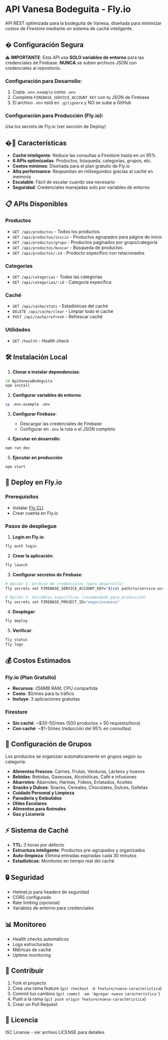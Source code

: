 # API Vanesa Bodeguita - Fly.io

API REST optimizada para la bodeguita de Vanesa, diseñada para minimizar costos de Firestore mediante un sistema de caché inteligente.

## � Configuración Segura

⚠️ **IMPORTANTE**: Esta API usa **SOLO variables de entorno** para las credenciales de Firebase. **NUNCA** se suben archivos JSON con credenciales al repositorio.

### Configuración para Desarrollo:
1. Copia `.env.example` como `.env`
2. Completa `FIREBASE_SERVICE_ACCOUNT_KEY` con tu JSON de Firebase
3. El archivo `.env` está en `.gitignore` y NO se sube a GitHub

### Configuración para Producción (Fly.io):
Usa los secrets de Fly.io (ver sección de Deploy)

## �🚀 Características

- **Caché inteligente**: Reduce las consultas a Firestore hasta en un 95%
- **6 APIs optimizadas**: Productos, búsqueda, categorías, grupos, etc.
- **Costos mínimos**: Diseñada para el plan gratuito de Fly.io
- **Alta performance**: Respuestas en milisegundos gracias al caché en memoria
- **Escalable**: Fácil de escalar cuando sea necesario
- **Seguridad**: Credenciales manejadas solo por variables de entorno

## 📋 APIs Disponibles

### Productos
- `GET /api/productos` - Todos los productos
- `GET /api/productos/inicio` - Productos agrupados para página de inicio
- `GET /api/productos/grupo` - Productos paginados por grupo/categoría
- `GET /api/productos/buscar` - Búsqueda de productos
- `GET /api/productos/:id` - Producto específico con relacionados

### Categorías
- `GET /api/categorias` - Todas las categorías
- `GET /api/categorias/:id` - Categoría específica

### Caché
- `GET /api/cache/stats` - Estadísticas del caché
- `DELETE /api/cache/clear` - Limpiar todo el caché
- `POST /api/cache/refresh` - Refrescar caché

### Utilidades
- `GET /health` - Health check

## 🛠️ Instalación Local

1. **Clonar e instalar dependencias**:
```bash
cd ApiVanesaBodeguita
npm install
```

2. **Configurar variables de entorno**:
```bash
cp .env.example .env
```

3. **Configurar Firebase**:
   - Descargar las credenciales de Firebase
   - Configurar en `.env` la ruta o el JSON completo

4. **Ejecutar en desarrollo**:
```bash
npm run dev
```

5. **Ejecutar en producción**:
```bash
npm start
```

## 🚀 Deploy en Fly.io

### Prerequisitos
- Instalar [Fly CLI](https://fly.io/docs/getting-started/installing-flyctl/)
- Crear cuenta en Fly.io

### Pasos de despliegue

1. **Login en Fly.io**:
```bash
fly auth login
```

2. **Crear la aplicación**:
```bash
fly launch
```

3. **Configurar secretos de Firebase**:
```bash
# Opción 1: Archivo de credenciales (para desarrollo)
fly secrets set FIREBASE_SERVICE_ACCOUNT_KEY="$(cat path/to/service-account.json)"

# Opción 2: Variables específicas (recomendado para producción)
fly secrets set FIREBASE_PROJECT_ID="negociovanesa"
```

4. **Desplegar**:
```bash
fly deploy
```

5. **Verificar**:
```bash
fly status
fly logs
```

## 💰 Costos Estimados

### Fly.io (Plan Gratuito)
- **Recursos**: 256MB RAM, CPU compartida
- **Costo**: $0/mes para tu tráfico
- **Incluye**: 3 aplicaciones gratuitas

### Firestore
- **Sin caché**: ~$30-50/mes (500 productos × 50 requests/hora)
- **Con caché**: ~$1-3/mes (reducción del 95% en consultas)

## 🔧 Configuración de Grupos

Los productos se organizan automáticamente en grupos según su categoría:

- **Alimentos Frescos**: Carnes, Frutas, Verduras, Lácteos y huevos
- **Bebidas**: Bebidas, Gaseosas, Alcohólicas, Café e infusiones
- **Abarrotes**: Abarrotes, Harinas, Fideos, Enlatados, Aceites
- **Snacks y Dulces**: Snacks, Cereales, Chocolates, Dulces, Galletas
- **Cuidado Personal y Limpieza**
- **Panadería y Embutidos**
- **Útiles Escolares**
- **Alimentos para Animales**
- **Gas y Licorería**

## ⚡ Sistema de Caché

- **TTL**: 3 horas por defecto
- **Estructura inteligente**: Productos pre-agrupados y organizados
- **Auto-limpieza**: Elimina entradas expiradas cada 30 minutos
- **Estadísticas**: Monitoreo en tiempo real del caché

## 🔒 Seguridad

- Helmet.js para headers de seguridad
- CORS configurado
- Rate limiting (opcional)
- Variables de entorno para credenciales

## 📊 Monitoreo

- Health checks automáticos
- Logs estructurados
- Métricas de caché
- Uptime monitoring

## 🤝 Contribuir

1. Fork el proyecto
2. Crea una rama feature (`git checkout -b feature/nueva-caracteristica`)
3. Commit tus cambios (`git commit -am 'Agregar nueva característica'`)
4. Push a la rama (`git push origin feature/nueva-caracteristica`)
5. Crear un Pull Request

## 📝 Licencia

ISC License - ver archivo LICENSE para detalles
